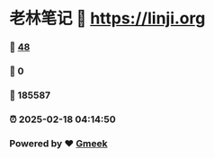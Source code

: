 # 老林笔记 :link: https://linji.org 
### :page_facing_up: [48](https://linji.org/tag.html) 
### :speech_balloon: 0 
### :hibiscus: 185587 
### :alarm_clock: 2025-02-18 04:14:50 
### Powered by :heart: [Gmeek](https://github.com/Meekdai/Gmeek)

